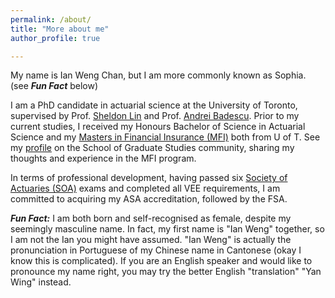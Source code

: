 ```yaml
---
permalink: /about/
title: "More about me"
author_profile: true

---
```


My name is Ian Weng Chan, but I am more commonly known as Sophia. (see ***Fun Fact*** below)

I am a PhD candidate in actuarial science at the University of Toronto, supervised by
Prof. [Sheldon Lin](https://www.statistics.utoronto.ca/people/directories/all-faculty/sheldon-lin) and 
Prof. [Andrei Badescu](https://www.statistics.utoronto.ca/people/directories/all-faculty/andrei-badescu).
Prior to my current studies, I received my Honours Bachelor of Science in Actuarial Science and my [Masters in Financial Insurance (MFI)](https://mfi.utoronto.ca/)
both from U of T. See my [profile](https://www.sgs.utoronto.ca/profile/sophia-chan/) on the School of Graduate Studies community,
sharing my thoughts and experience in the MFI program.

In terms of professional development, having passed six [Society of Actuaries (SOA)](https://www.soa.org/Canada) exams and completed all VEE requirements,
I am committed to acquiring my ASA accreditation, followed by the FSA.

***Fun Fact:*** I am both born and self-recognised as female, despite my seemingly masculine name. In fact, my first name is "Ian Weng" together, so I am not the Ian you might 
have assumed. "Ian Weng" is actually the pronunciation in Portuguese of my Chinese name in Cantonese (okay I know this is complicated).  If you are an English speaker and would like to pronounce my name right, you may try the better English "translation" "Yan Wing" instead.
